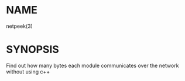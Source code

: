 # NAME
netpeek(3)

# SYNOPSIS
Find out how many bytes each module communicates over the network without using
c++
